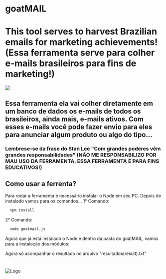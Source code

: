 # goatMAIL
<h1>This tool serves to harvest Brazilian emails for marketing achievements! (Essa ferramenta serve para colher e-mails brasileiros para fins de marketing!)</h1>
<img src="https://user-images.githubusercontent.com/121616883/210108254-feedaa44-4c1a-467d-902d-f80110f61db7.png">
<h2> Essa ferramenta ela vai colher diretamente em um banco de dados os e-mails de todos os brasileiros, ainda mais, e-mails ativos. Com esses e-mails você pode
fazer envio para eles para anunciar algum produto ou algo do tipo...</h2>
<h3> Lembrese-se da frase do Stan Lee "Com grandes poderes vêm grandes responsabilidades" (NÃO ME RESPONSABILIZO POR MAU USO DA FERRAMENTA, ESSA FERRAMENTA É PARA FINS EDUCATIVOS!)</h3>
<h2> Como usar a ferrenta?</h2>
Para rodar a ferramenta é necessário instalar o Node em seu PC.
Depois de instalado vamos para os comandos...
1° Comando:

```bash
  npm install
```
2° Comando: 
```bash
  node goatmail.js
```
Agora que já está instalado o Node e dentro da pasta do goatMAIL, vamos para a instalação dos módulos:<br>

Agora só acompanhar o resultado no arquivo "resultados(result).txt"

#
![Logo](https://user-images.githubusercontent.com/121616883/210116576-7238214d-901f-4bab-a854-622c69fefdd9.png) 
